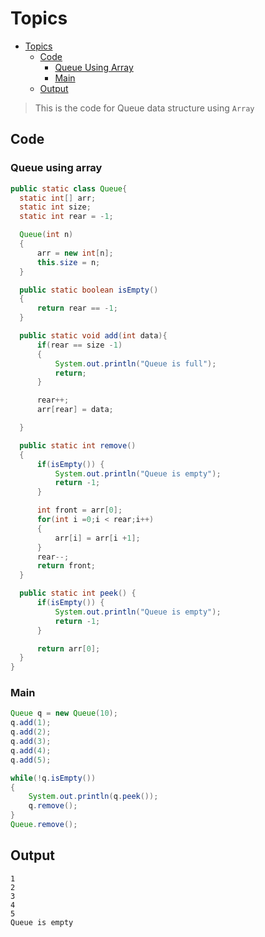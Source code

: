 # Topics
- [Topics](#Topics)
  - [Code](#Code)
    - [Queue Using Array](#Stack-Using-Array) 
    - [Main](#Main) 
  - [Output](#Output)

> This is the code for Queue data structure using `Array`

## Code
### Queue using array
```Java
public static class Queue{
  static int[] arr;
  static int size;
  static int rear = -1;

  Queue(int n)
  {
      arr = new int[n];
      this.size = n;
  }

  public static boolean isEmpty()
  {
      return rear == -1;
  }

  public static void add(int data){
      if(rear == size -1)
      {
          System.out.println("Queue is full");
          return;
      }

      rear++;
      arr[rear] = data;

  }

  public static int remove()
  {
      if(isEmpty()) {
          System.out.println("Queue is empty");
          return -1;
      }

      int front = arr[0];
      for(int i =0;i < rear;i++)
      {
          arr[i] = arr[i +1];
      }
      rear--;
      return front;
  }

  public static int peek() {
      if(isEmpty()) {
          System.out.println("Queue is empty");
          return -1;
      }

      return arr[0];
  }
}
```

### Main
```Java
Queue q = new Queue(10);
q.add(1);
q.add(2);
q.add(3);
q.add(4);
q.add(5);

while(!q.isEmpty())
{
    System.out.println(q.peek());
    q.remove();
}
Queue.remove();
```

## Output
```
1
2
3
4
5
Queue is empty
```
